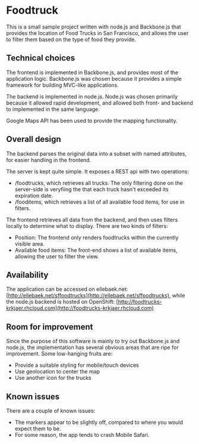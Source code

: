 Foodtruck
=========

This is a small sample project written with node.js and Backbone.js that provides the location of Food Trucks in San Francisco, and allows the user to filter them based on the type of food they provide.

Technical choices
-----------------
The frontend is implemented in Backbone.js, and provides most of the application logic. Backbone.js was chosen because it provides a simple framework for building MVC-like applications.

The backend is implemented in node.js. Node.js was chosen primarily because it allowed rapid development, and allowed both front- and backend to implemented in the same language.

Google Maps API has been used to provide the mapping functionality.

Overall design
--------------
The backend parses the original data into a subset with named attributes, for easier handling in the frontend. 

The server is kept quite simple. It exposes a REST api with two operations: 

* /foodtrucks, which retrieves all trucks. The only filtering done on the server-side is veryfiing the that each truck hasn't exceeded its expiration date.
* /fooditems, which retrieves a list of all available food items, for use in filters.

The frontend retrieves all data from the backend, and then uses filters locally to determine 
what to display. There are two kinds of filters:

* Position: The frontend only renders foodtrucks within the currently visible area.
* Available food items: The front-end shows a list of available items, allowing the 
user to filter the view.

Availability
-------
The application can be accessed on ellebaek.net: [http://ellebaek.net/sffoodtrucks](http://ellebaek.net/sffoodtrucks), while the node.js backend is hosted on OpenShift: [http://foodtrucks-krkjaer.rhcloud.com](http://foodtrucks-krkjaer.rhcloud.com)

Room for improvement
-------
Since the purpose of this software is mainly to try out Backbone.js and node.js, the implementation has several obvious areas that are ripe for improvement. Some low-hanging fruits are:

*  Provide a suitable styling for mobile/touch devices
*  Use geolocation to center the map
*  Use another icon for the trucks

Known issues
------
There are a couple of known issues:

* The markers appear to be slightly off, compared to where you would expect them to be.
* For some reason, the app tends to crash Mobile Safari.
